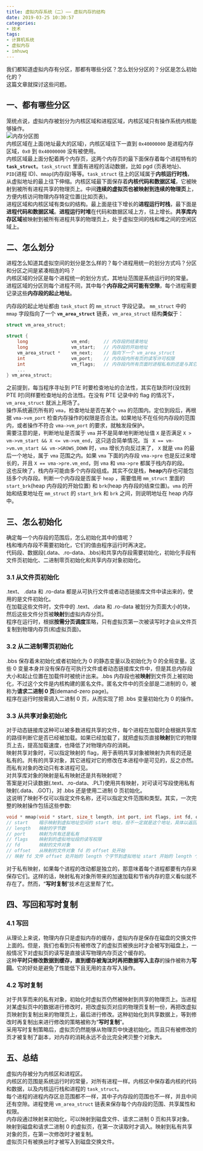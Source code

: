 ```yaml
---
title: 虚拟内存系统（二）—— 虚拟内存的结构
date: 2019-03-25 10:30:57
categories:
- 技术
tags:
- 计算机系统
- 虚拟内存
- imhuwq
---
```


我们都知道虚拟内存有分区，那都有哪些分区？怎么划分分区的？分区是怎么初始化的？  
这篇文章就探讨这些问题。  
<!--more-->

## 一、都有哪些分区
笼统点说，虚拟内存被划分为内核区域和进程区域，内核区域只有操作系统内核能够操作。  
![内存分区图](https://static-public-imhuwq.oss-cn-shenzhen.aliyuncs.com/writing/virtual-memory/linux-memory-area.png)  
内核区域在上面(地址最大的区域)，内核区域往下一直到 `0x40000000` 是进程内存区域，`0x0` 到 `0x40000000` 没有被使用。  
内核区域最上面分配着两个内存页，这两个内存页的最下面保存着每个进程特有的 **`task_struct`**。`task_struct` 里面有进程的活动数据，比如 pgd (页表地址)、`PID`(进程 ID)、`mmap`(内存段)等等。`task_struct` 往上的区域属于**内核运行时栈**，从虚拟地址的最上往下伸缩。内核区域最下面保存着**内核代码和数据区域**，它被映射到被所有进程共享的物理页上。中间**连续的虚拟页也被映射到连续的物理页**上，方便内核访问物理内存特定位置(比如页表)。  
进程区域和内核区域有类似的结构。最上面是往下增长的**进程运行时栈**，最下面是**进程代码和数据区域**。**进程运行时堆**在代码和数据区域上方，往上增长。**共享库内存区域**被映射到被所有进程共享的物理页上，处于虚拟空间的栈和堆之间的空闲区域上。

## 二、怎么划分
进程怎么知道其虚拟空间的划分是怎么样的？每个进程用统一的划分方式吗？分区和分区之间是紧凑相连的吗？   
内核区域的分区是每个进程统一的划分方式，其地址范围是系统运行时的常量。  
进程区域的分区则每个进程不同，其中每个**内存段之间可能有空隙**，每个进程需要记录这些**内存段的起止地址**。  

内存段的起止地址都由 `task_stuct` 的 `mm_struct` 字段记录。 `mm_struct` 中的 `mmap` 字段指向了一个 **`vm_area_struct`** 链表，`vm_area_struct` 结构**类似**于：  
```c
struct vm_area_struct;

struct {
    long                vm_end;     // 内存段的结束地址
    long                vm_start;   // 内存段的开始地址
    vm_area_struct *    vm_next;    // 指向下一个 vm_area_struct
    int                 vm_port;    // 内存段内所有页的读写许可权限
    int                 vm_flags;   // 内存段内所有页面时进程私有的还是与其它进程共享的
    ...
} vm_area_struct;
```

之前提到，每当程序寻址到 PTE 时要检查地址的合法性，其实在缺页时(没找到 PTE 时)同样要检查地址的合法性。在没有 PTE 记录中的 flag 的情况下，`vm_area_struct` 就派上用场了。  
操作系统遍历所有的 `vma`，检查地址是否在某个 `vma` 的范围内。定位到段后，再根据 `vma->vm_port` 检查内存操作的权限是否合法。如果地址不在任何内存段的范围内，或者操作不符合 `vma->vm_port` 的要求，就触发段保护。  
需要注意的是，判断地址是否属于 `vma` 并不是简单地判断地址值 `X` 是否满足 `X > vm->vm_start && X <= vm->vm_end`，这只适合简单情况。当 ` X == vm->vm.vm_start && vm->GROWS_DOWN` 时，`vma` 增长方向反过来了， `X` 就是 `vma` 的最后一个地址，属于 `vma` 范围之内。如果 `vma` 下面的内存段 `vma->pre` 也是反过来增长的，并且 `X == vma->pre.vm_end`，则 `vma` 和 `vma->pre` 都属于栈内存的段。      
这也反映了，栈内存可能由多个内存段组成。其实不仅是栈，**heap**内存也可能包括多个内存段。判断一个内存段是否属于 `heap` ，需要借用 `mm_struct` 里面的 `start_brk`(heap 内存段的开始位置) 和 `brk`(heap 内存段的结束位置)。`vma` 的开始和结束地址在 `mm_struct` 的 `start_brk` 和 `brk` 之间，则说明地址在 heap 内存中。

## 三、怎么初始化
确定每一个内存段的范围后，怎么初始化其中的值呢？  
栈和堆内存段不需要初始化，它们的值由程序运行时再决定。  
代码段、数据段(.data、.ro-data、.bbs)和共享内存段需要初始化，初始化手段有文件页初始化、二进制零页初始化和共享内存对象初始化。  

### 3.1 从文件页初始化
.text、 .data 和 .ro-data 都是从可执行文件或者动态链接库文件中读出来的，使用的是文件初始化。  
在加载这些文件时，文件中的 .text、.data 和 .ro-data 被划分为页面大小的块，然后这些文件分页被**映射**到虚拟内存分页。  
程序在运行时，根据**按需分页调度**策略，只有虚拟页第一次被读写时才会从文件页复制到物理内存页(和虚拟页面)。  

### 3.2 从二进制零页初始化
.bbs 保存着未初始化或者初始化为 0 的静态变量以及初始化为 0 的全局变量。这些 0 变量本身并没有保存在可执行文件或者动态链接库文件中，但是其总内存段大小和起止位置在加载件时被统计出来。.bbs 内存段也被**映射**到文件页上被初始化，不过这个文件是内核构建的匿名文件。匿名文件中的页全部是二进制的 0，被称为**请求二进制 0 页**(demand-zero page)。  
程序在运行时按需调入二进制 0 页，从而实现了把 .bbs 变量初始化为 0 的操作。  

### 3.3 从共享对象初始化
对于动态链接库这种可以被多数进程共享的文件，每个进程在加载时会根据共享库的路径判断它是否已经被加载。如果已经加载了，就把虚拟页直接**映射**到它的物理页上去，提高加载速度，也降低了对物理内存的消耗。  
映射共享对象时，可以指定映射的 flag，用于表明共享对象被映射为共有的还是私有的。共有的共享对象，其它进程对它的修改在本进程中是可见的，反之亦然。而私有对象的改动只有本进程可见。  
对共享库对象的映射是私有映射还是共有映射呢？  
答案是对只读数据(.text、.ro-data、.PLT)使用共有映射，对可读可写段使用私有映射(.data、.GOT)，对 .bbs 还是使用二进制 0 页初始化。  
这说明了映射不仅可以指定文件名称，还可以指定文件范围和类型。其实，一次完整的映射操作包括这些参数:  
```c
void * mmap(void * start, size_t length, int port, int flags, int fd, off_t offset);
// start    暗示映射到虚拟地址空间的 start 地址，但不一定就是这个地址，具体以返回值为准
// length   映射的字节数
// port     映射为共有还是私有
// flags    映射到的虚拟地址段的读写权限
// fd       映射的文件对象
// offset   从映射的文件对象 fd 的 offset 处开始
// 映射 fd 文件 offset 处开始的 length 个字节到虚拟地址 start 开始的 length 个字节处，类型为 port，读写权限为 flags。
```
对于私有映射，如果每个进程的改动都是独立的，那意味着每个进程都要有内存来保存它们。这样的话，映射私有对象所带来的加速加载和节省内存的意义看似就不存在了。然而，“**写时复制**”技术在这里帮了忙。  

## 四、写回和写时复制  
### 4.1 写回
从理论上来说，物理内存只是虚拟内存的缓存，虚拟内存是保存在磁盘的交换文件上面的。但是，我们也看到只有被修改了的虚拟页被换出时才会被写到磁盘上，一般情况下对虚拟页的读写是直接读写物理内存页这个缓存的。  
这种**平时只修改数据到缓存，直到缓存被淘汰时再把数据写入主存**的操作被称为**写回**。它的好处是避免了性能低下且无用的主存写入操作。  

### 4.2 写时复制
对于共享而来的私有对象，初始化时虚拟页仍然被映射到共享的物理页上。当进程对某虚拟页中的数据进行修改时，把改虚拟页对应的物理页复制一份，再把改虚拟页映射到复制出来的物理页上，最后进行修改。这种初始化到共享数据上，等到修改时再复制出来进行修改的策略被称为“**写时复制**”。  
采用写时复制策略后，虚拟页仍然能够从物理页中快速初始化。而且只有被修改的页才被复制了副本，对内存的消耗永远不会比完全拷贝整个对象大。  

## 五、总结
虚拟内存被分为内核区和进程区。  
内核区的范围是系统运行时的常量，对所有进程一样。内核区中保存着内核的代码和数据，以及内核运行栈和进程的 `task_struct`。  
每个进程的进程内存区总范围都不一样，其中子内存段的范围也不一样，并且中间还有空隙。进程使用 `vm_area_struct` 链表来保存每个内存段的范围、共享属性和权限。  
内存段通过映射来初始化，可以映射到磁盘文件、请求二进制 0 页和共享对象。  
映射到磁盘和请求二进制 0 的虚拟页，在第一次读取时才调入。映射到私有共享对象的页，在第一次修改时才被复制。  
虚拟页只有被换出时才被写入到磁盘交换文件。
